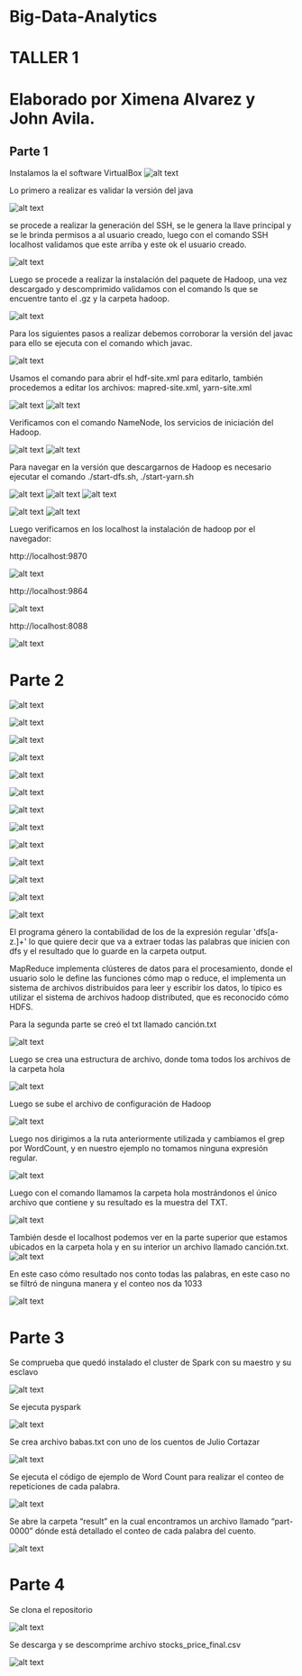 # Big-Data-Analytics
# TALLER 1
# Elaborado por Ximena Alvarez y John Avila.

## Parte 1

Instalamos la el software VirtualBox
![alt text](1.png?raw=true "Title")

Lo primero a realizar es  validar la versión del java

![alt text](2.png?raw=true "Title")

se procede a realizar la generación del SSH, se le genera la llave principal y se le brinda permisos a al usuario creado, luego con el comando SSH localhost validamos que este arriba y este ok el usuario creado.

![alt text](3.png?raw=true "Title")

Luego se procede a realizar la instalación del paquete de Hadoop, una vez descargado y descomprimido validamos con el comando ls que se encuentre tanto el .gz y la carpeta hadoop.

![alt text](4.png?raw=true "Title")

Para los siguientes pasos a realizar debemos corroborar la versión del javac para ello se ejecuta con el comando which javac.

![alt text](5.png?raw=true "Title")

Usamos el comando para abrir el hdf-site.xml para editarlo, también procedemos a editar los archivos: mapred-site.xml, yarn-site.xml

![alt text](6.png?raw=true "Title")
![alt text](7.png?raw=true "Title")

Verificamos con el comando NameNode, los servicios de iniciación del Hadoop.


![alt text](8.png?raw=true "Title")
![alt text](9.png?raw=true "Title")

Para navegar en la versión que descargarnos de Hadoop es necesario ejecutar el comando ./start-dfs.sh, ./start-yarn.sh

![alt text](10.png?raw=true "Title")
![alt text](11.png?raw=true "Title")
![alt text](12.png?raw=true "Title")

![alt text](13.png?raw=true "Title")
![alt text](14.png?raw=true "Title")

Luego verificamos en los localhost la instalación de hadoop por el navegador:

http://localhost:9870

![alt text](15.png?raw=true "Title") 

http://localhost:9864  

![alt text](16.png?raw=true "Title")

http://localhost:8088  

![alt text](17.png?raw=true "Title")

# Parte 2

![alt text](18.png?raw=true "Title")

![alt text](19.png?raw=true "Title")

![alt text](20.png?raw=true "Title")

![alt text](21.png?raw=true "Title")

![alt text](22.png?raw=true "Title")

![alt text](23.png?raw=true "Title")

![alt text](24.png?raw=true "Title")

![alt text](25.png?raw=true "Title")

![alt text](26.png?raw=true "Title")

![alt text](27.png?raw=true "Title")

![alt text](28.png?raw=true "Title")

![alt text](29.png?raw=true "Title")

![alt text](30.png?raw=true "Title")

El programa género la contabilidad de los de la expresión regular 'dfs[a-z.]+' lo que quiere decir que va a extraer todas las palabras que inicien con dfs y el resultado que lo guarde en la carpeta output.

MapReduce implementa clústeres de datos para el procesamiento, donde el usuario solo le define las funciones cómo map o reduce, el implementa un sistema de archivos distribuidos para leer y escribir los datos, lo típico es utilizar el sistema de archivos hadoop distributed, que es reconocido cómo HDFS.

Para la segunda  parte se creó el txt llamado canción.txt 

![alt text](31.png?raw=true "Title")

Luego se crea una estructura de archivo, donde toma todos los archivos de la carpeta hola

![alt text](32.png?raw=true "Title")

Luego se sube el archivo de configuración de Hadoop 

![alt text](33.png?raw=true "Title")

Luego nos dirigimos a la ruta anteriormente utilizada y cambiamos el grep por WordCount, y en nuestro ejemplo no tomamos ninguna expresión regular. 

![alt text](34.png?raw=true "Title")

Luego con el comando llamamos la carpeta hola mostrándonos el único archivo que contiene y su resultado es la muestra del TXT.

![alt text](35.png?raw=true "Title")

También desde el localhost podemos ver en la parte superior que estamos ubicados en la carpeta hola y en su interior un archivo llamado canción.txt.
![alt text](36.png?raw=true "Title")

En este caso cómo resultado nos conto todas las palabras, en este caso no se filtró de ninguna manera y el conteo nos da 1033

![alt text](37.png?raw=true "Title")

# Parte 3

Se comprueba que quedó instalado el cluster de Spark con su maestro y su esclavo

![alt text](38.png?raw=true "Title")

Se ejecuta pyspark

![alt text](39.png?raw=true "Title")

Se crea archivo babas.txt con uno de los cuentos de Julio Cortazar

![alt text](40.png?raw=true "Title")

Se ejecuta el código de ejemplo de Word Count para realizar el conteo de repeticiones de cada palabra.

![alt text](41.png?raw=true "Title")

Se abre la carpeta “result” en la cual encontramos un archivo llamado “part-0000” dónde está detallado el conteo de cada palabra del cuento.

![alt text](42.png?raw=true "Title")

# Parte 4

Se clona el repositorio 

![alt text](43.png?raw=true "Title")

Se descarga y se descomprime archivo stocks_price_final.csv

![alt text](44.png?raw=true "Title")
